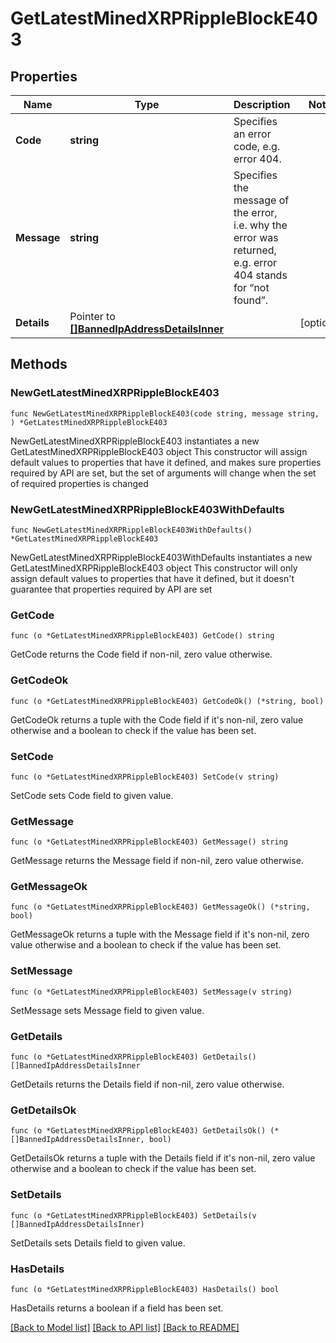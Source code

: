 # GetLatestMinedXRPRippleBlockE403

## Properties

Name | Type | Description | Notes
------------ | ------------- | ------------- | -------------
**Code** | **string** | Specifies an error code, e.g. error 404. | 
**Message** | **string** | Specifies the message of the error, i.e. why the error was returned, e.g. error 404 stands for “not found”. | 
**Details** | Pointer to [**[]BannedIpAddressDetailsInner**](BannedIpAddressDetailsInner.md) |  | [optional] 

## Methods

### NewGetLatestMinedXRPRippleBlockE403

`func NewGetLatestMinedXRPRippleBlockE403(code string, message string, ) *GetLatestMinedXRPRippleBlockE403`

NewGetLatestMinedXRPRippleBlockE403 instantiates a new GetLatestMinedXRPRippleBlockE403 object
This constructor will assign default values to properties that have it defined,
and makes sure properties required by API are set, but the set of arguments
will change when the set of required properties is changed

### NewGetLatestMinedXRPRippleBlockE403WithDefaults

`func NewGetLatestMinedXRPRippleBlockE403WithDefaults() *GetLatestMinedXRPRippleBlockE403`

NewGetLatestMinedXRPRippleBlockE403WithDefaults instantiates a new GetLatestMinedXRPRippleBlockE403 object
This constructor will only assign default values to properties that have it defined,
but it doesn't guarantee that properties required by API are set

### GetCode

`func (o *GetLatestMinedXRPRippleBlockE403) GetCode() string`

GetCode returns the Code field if non-nil, zero value otherwise.

### GetCodeOk

`func (o *GetLatestMinedXRPRippleBlockE403) GetCodeOk() (*string, bool)`

GetCodeOk returns a tuple with the Code field if it's non-nil, zero value otherwise
and a boolean to check if the value has been set.

### SetCode

`func (o *GetLatestMinedXRPRippleBlockE403) SetCode(v string)`

SetCode sets Code field to given value.


### GetMessage

`func (o *GetLatestMinedXRPRippleBlockE403) GetMessage() string`

GetMessage returns the Message field if non-nil, zero value otherwise.

### GetMessageOk

`func (o *GetLatestMinedXRPRippleBlockE403) GetMessageOk() (*string, bool)`

GetMessageOk returns a tuple with the Message field if it's non-nil, zero value otherwise
and a boolean to check if the value has been set.

### SetMessage

`func (o *GetLatestMinedXRPRippleBlockE403) SetMessage(v string)`

SetMessage sets Message field to given value.


### GetDetails

`func (o *GetLatestMinedXRPRippleBlockE403) GetDetails() []BannedIpAddressDetailsInner`

GetDetails returns the Details field if non-nil, zero value otherwise.

### GetDetailsOk

`func (o *GetLatestMinedXRPRippleBlockE403) GetDetailsOk() (*[]BannedIpAddressDetailsInner, bool)`

GetDetailsOk returns a tuple with the Details field if it's non-nil, zero value otherwise
and a boolean to check if the value has been set.

### SetDetails

`func (o *GetLatestMinedXRPRippleBlockE403) SetDetails(v []BannedIpAddressDetailsInner)`

SetDetails sets Details field to given value.

### HasDetails

`func (o *GetLatestMinedXRPRippleBlockE403) HasDetails() bool`

HasDetails returns a boolean if a field has been set.


[[Back to Model list]](../README.md#documentation-for-models) [[Back to API list]](../README.md#documentation-for-api-endpoints) [[Back to README]](../README.md)


